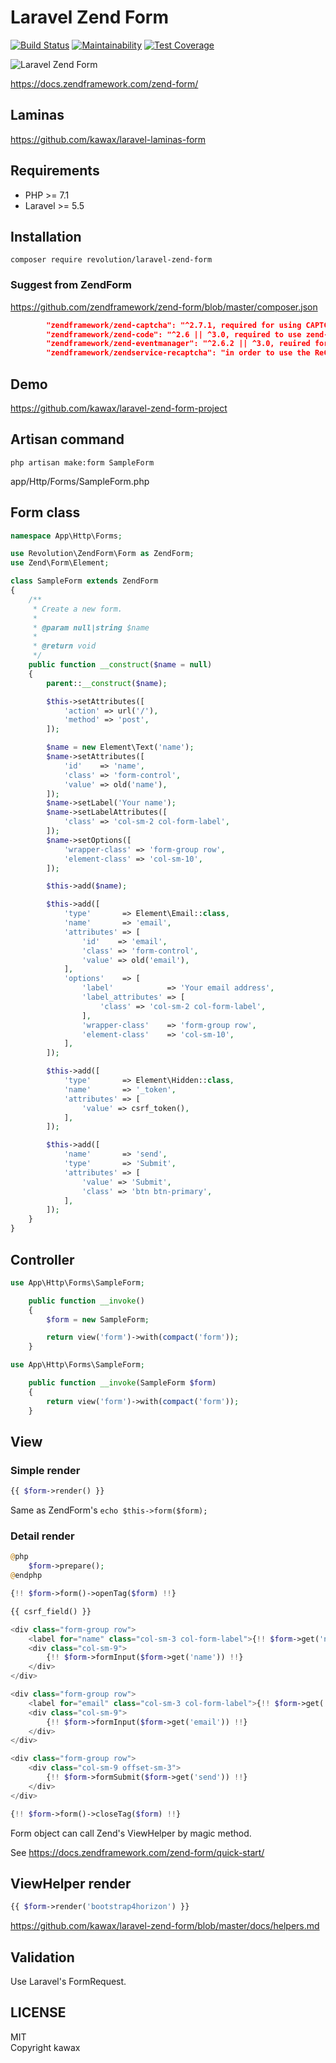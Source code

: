 # Laravel Zend Form
[![Build Status](https://travis-ci.org/kawax/laravel-zend-form.svg?branch=master)](https://travis-ci.org/kawax/laravel-zend-form)
[![Maintainability](https://api.codeclimate.com/v1/badges/7bc3ab814fbd2454b6ec/maintainability)](https://codeclimate.com/github/kawax/laravel-zend-form/maintainability)
[![Test Coverage](https://api.codeclimate.com/v1/badges/7bc3ab814fbd2454b6ec/test_coverage)](https://codeclimate.com/github/kawax/laravel-zend-form/test_coverage)

![Laravel Zend Form](screenshot.png)

https://docs.zendframework.com/zend-form/

## Laminas
https://github.com/kawax/laravel-laminas-form


## Requirements
- PHP >= 7.1
- Laravel >= 5.5

## Installation

```
composer require revolution/laravel-zend-form
```

### Suggest from ZendForm
https://github.com/zendframework/zend-form/blob/master/composer.json

```json
        "zendframework/zend-captcha": "^2.7.1, required for using CAPTCHA form elements",
        "zendframework/zend-code": "^2.6 || ^3.0, required to use zend-form annotations support",
        "zendframework/zend-eventmanager": "^2.6.2 || ^3.0, reuired for zend-form annotations support",
        "zendframework/zendservice-recaptcha": "in order to use the ReCaptcha form element"
```

## Demo
https://github.com/kawax/laravel-zend-form-project

## Artisan command

```
php artisan make:form SampleForm
```

app/Http/Forms/SampleForm.php

## Form class

```php
namespace App\Http\Forms;

use Revolution\ZendForm\Form as ZendForm;
use Zend\Form\Element;

class SampleForm extends ZendForm
{
    /**
     * Create a new form.
     *
     * @param null|string $name
     *
     * @return void
     */
    public function __construct($name = null)
    {
        parent::__construct($name);

        $this->setAttributes([
            'action' => url('/'),
            'method' => 'post',
        ]);

        $name = new Element\Text('name');
        $name->setAttributes([
            'id'    => 'name',
            'class' => 'form-control',
            'value' => old('name'),
        ]);
        $name->setLabel('Your name');
        $name->setLabelAttributes([
            'class' => 'col-sm-2 col-form-label',
        ]);
        $name->setOptions([
            'wrapper-class' => 'form-group row',
            'element-class' => 'col-sm-10',
        ]);

        $this->add($name);

        $this->add([
            'type'       => Element\Email::class,
            'name'       => 'email',
            'attributes' => [
                'id'    => 'email',
                'class' => 'form-control',
                'value' => old('email'),
            ],
            'options'    => [
                'label'            => 'Your email address',
                'label_attributes' => [
                    'class' => 'col-sm-2 col-form-label',
                ],
                'wrapper-class'    => 'form-group row',
                'element-class'    => 'col-sm-10',
            ],
        ]);

        $this->add([
            'type'       => Element\Hidden::class,
            'name'       => '_token',
            'attributes' => [
                'value' => csrf_token(),
            ],
        ]);

        $this->add([
            'name'       => 'send',
            'type'       => 'Submit',
            'attributes' => [
                'value' => 'Submit',
                'class' => 'btn btn-primary',
            ],
        ]);
    }
}
```

## Controller

```php
use App\Http\Forms\SampleForm;

    public function __invoke()
    {
        $form = new SampleForm;

        return view('form')->with(compact('form'));
    }
```

```php
use App\Http\Forms\SampleForm;

    public function __invoke(SampleForm $form)
    {
        return view('form')->with(compact('form'));
    }
```

## View

### Simple render

```php
{{ $form->render() }}
```

Same as ZendForm's `echo $this->form($form);`

### Detail render

```php
@php
    $form->prepare();
@endphp

{!! $form->form()->openTag($form) !!}

{{ csrf_field() }}

<div class="form-group row">
    <label for="name" class="col-sm-3 col-form-label">{!! $form->get('name')->getLabel()  !!}</label>
    <div class="col-sm-9">
        {!! $form->formInput($form->get('name')) !!}
    </div>
</div>

<div class="form-group row">
    <label for="email" class="col-sm-3 col-form-label">{!! $form->get('email')->getLabel()  !!}</label>
    <div class="col-sm-9">
        {!! $form->formInput($form->get('email')) !!}
    </div>
</div>

<div class="form-group row">
    <div class="col-sm-9 offset-sm-3">
        {!! $form->formSubmit($form->get('send')) !!}
    </div>
</div>

{!! $form->form()->closeTag($form) !!}
```

Form object can call Zend's ViewHelper by magic method.

See https://docs.zendframework.com/zend-form/quick-start/

## ViewHelper render
```php
{{ $form->render('bootstrap4horizon') }}
```

https://github.com/kawax/laravel-zend-form/blob/master/docs/helpers.md

## Validation
Use Laravel's FormRequest.

## LICENSE
MIT  
Copyright kawax
